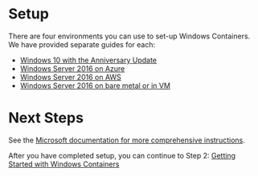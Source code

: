 ﻿# Setup

There are four environments you can use to set-up Windows Containers. We have provided separate guides for each:

+ [Windows 10 with the Anniversary Update](Setup-Win10.md "Windows 10 Setup")
+ [Windows Server 2016 on Azure](Setup-Azure.md "MS Azure Setup")
+ [Windows Server 2016 on AWS](Setup-AWS.md "AWS Setup")
+ [Windows Server 2016 on bare metal or in VM](Setup-Server2016.md "Setup on Windows 2016")

# Next Steps
See the [Microsoft documentation for more comprehensive instructions](https://msdn.microsoft.com/virtualization/windowscontainers/containers_welcome "Microsoft documentation").

After you have completed setup, you can continue to Step 2: [Getting Started with Windows Containers](WindowsContainers.md "Getting Started with Windows Containers")

